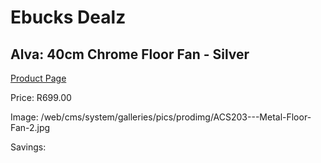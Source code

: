 
# Ebucks Dealz
## Alva: 40cm Chrome Floor Fan - Silver
[Product Page](https://www.ebucks.com/web/shop/productSelected.do?prodId=673631600&catId=704982758)

Price: R699.00

Image: /web/cms/system/galleries/pics/prodimg/ACS203---Metal-Floor-Fan-2.jpg

Savings: 


	
